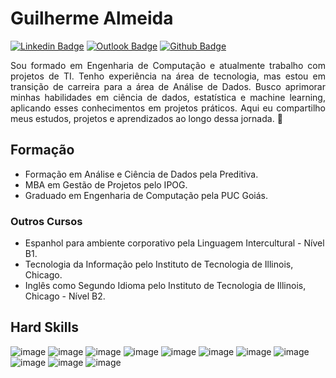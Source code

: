 # Guilherme Almeida
[![Linkedin Badge](https://img.shields.io/badge/-LinkedIn-blue?style=for-the-badge&logo=Linkedin&logoColor=white&link=https:https://www.linkedin.com/in/guilherme-nascimento-961729117/)](https://www.linkedin.com/in/guilherme-nascimento-961729117/)
[![Outlook Badge](https://img.shields.io/badge/Gmail-D14836?style=for-the-badge&logo=gmail&logoColor=white&link=mailto:guilhermedialmeida@gmail.com)](mailto:guilhermedialmeida@gmail.com)
[![Github Badge](https://img.shields.io/badge/GitHub-100000?style=for-the-badge&logo=github&logoColor=white&link=https://github.com/guialmeidan)](https://github.com/guialmeidan)

<p align="justify">
Sou formado em Engenharia de Computação e atualmente trabalho com projetos de TI. Tenho experiência na área de tecnologia, mas estou em transição de carreira para a área de Análise de Dados. Busco aprimorar minhas habilidades em ciência de dados, estatística e machine learning, aplicando esses conhecimentos em projetos práticos.
Aqui eu compartilho meus estudos, projetos e aprendizados ao longo dessa jornada. 🚀
</p>

## Formação
- Formação em Análise e Ciência de Dados pela Preditiva.
- MBA em Gestão de Projetos pelo IPOG. 
- Graduado em Engenharia de Computação pela PUC Goiás.

### Outros Cursos
- Espanhol para ambiente corporativo pela Linguagem Intercultural - Nível B1.
- Tecnologia da Informação pelo Instituto de Tecnologia de Illinois, Chicago.
- Inglês como Segundo Idioma pelo Instituto de Tecnologia de Illinois, Chicago - Nível B2.



## Hard Skills
![image](https://img.shields.io/badge/Python-3776AB?style=for-the-badge&logo=python&logoColor=white)
![image](https://img.shields.io/badge/sql-4169e1?style=for-the-badge&logo=postgresql&logoColor=white)
![image](https://img.shields.io/badge/PowerBI-F2C811?style=for-the-badge&logo=PowerBI%20BI&logoColor=white)
![image](https://img.shields.io/badge/C%23-239120?style=for-the-badge&logo=unity&logoColor=white)
![image](https://img.shields.io/badge/-C++-blue?style=for-the-badge&logo=cplusplus&logoColor=white)
![image](https://shields.io/badge/-PHP-3776AB?style=for-the-badge&logo=php&logoColor=white)
![image](https://img.shields.io/badge/Html-F05032?style=for-the-badge&logo=html&logoColor=white)
![image](https://img.shields.io/badge/Jupyter-F37626.svg?&style=for-the-badge&logo=Jupyter&logoColor=white)
![image](https://img.shields.io/badge/Colab-F9AB00?style=for-the-badge&logo=googlecolab&color=525252)
![image](https://img.shields.io/badge/Jira-0052CC?style=for-the-badge&logo=Jira&logoColor=white)
![image](https://img.shields.io/badge/Git-F05032?style=for-the-badge&logo=git&logoColor=white)




